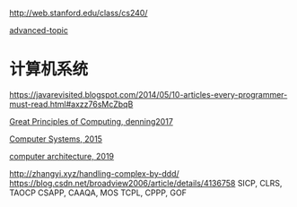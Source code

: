 http://web.stanford.edu/class/cs240/

[advanced-topic](https://people.eecs.berkeley.edu/~brewer/cs262/)


# 计算机系统

https://javarevisited.blogspot.com/2014/05/10-articles-every-programmer-must-read.html#axzz76sMcZbqB

[Great Principles of Computing, denning2017](https://book.douban.com/subject/27048506/)

[Computer Systems, 2015](https://book.douban.com/subject/26344642/)

[computer architecture, 2019](https://book.douban.com/subject/6795919/)


http://zhangyi.xyz/handling-complex-by-ddd/
https://blog.csdn.net/broadview2006/article/details/4136758
SICP, CLRS, TAOCP
CSAPP, CAAQA, MOS
TCPL, CPPP, GOF
